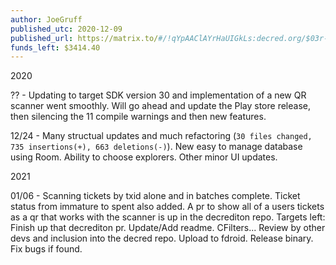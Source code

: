 ```yaml
---
author: JoeGruff
published_utc: 2020-12-09
published_url: https://matrix.to/#/!qYpAAClAYrHaUIGkLs:decred.org/$03r--6ieR5fBUXXTV1F03Z1HyUosVXrijnHVORE6MQI
funds_left: $3414.40
---
```


2020

?? - Updating to target SDK version 30 and implementation of a new QR scanner went smoothly. Will go ahead and update the Play store release, then silencing the 11 compile warnings and then new features.

12/24 - Many structual updates and much refactoring (`30 files changed, 735 insertions(+), 663 deletions(-)`). New easy to manage database using Room. Ability to choose explorers. Other minor UI updates.

2021

01/06 - Scanning tickets by txid alone and in batches complete. Ticket status from immature to spent also added. A pr to show all of a users tickets as a qr that works with the scanner is up in the decrediton repo. Targets left: Finish up that decrediton pr. Update/Add readme. CFilters... Review by other devs and inclusion into the decred repo. Upload to fdroid. Release binary. Fix bugs if found.
